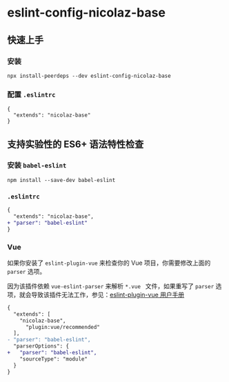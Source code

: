 # eslint-config-nicolaz-base

## 快速上手

### 安装

```
npx install-peerdeps --dev eslint-config-nicolaz-base
```

### 配置 `.eslintrc`

```
{
  "extends": "nicolaz-base"
}
```

## 支持实验性的 ES6+ 语法特性检查

### 安装 `babel-eslint` 

```shell
npm install --save-dev babel-eslint
```

### `.eslintrc`

```diff
{
  "extends": "nicolaz-base",
+ "parser": "babel-eslint"
}
```

### Vue

如果你安装了 `eslint-plugin-vue` 来检查你的 Vue 项目，你需要修改上面的 `parser` 选项。

因为该插件依赖 `vue-eslint-parser` 来解析 `*.vue ` 文件，如果重写了 `parser` 选项，就会导致该插件无法工作，参见：[eslint-plugin-vue 用户手册](https://eslint.vuejs.org/user-guide/#usage)

```diff
{
  "extends": [
    "nicolaz-base",
 	  "plugin:vue/recommended"
  ],
- "parser": "babel-eslint",
  "parserOptions": {
+   "parser": "babel-eslint",
    "sourceType": "module"
  }
}
```